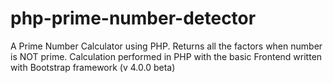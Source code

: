 # php-prime-number-detector
A Prime Number Calculator using PHP. Returns all the factors when number is NOT prime.
Calculation performed in PHP with the basic Frontend written with Bootstrap framework (v 4.0.0 beta)

